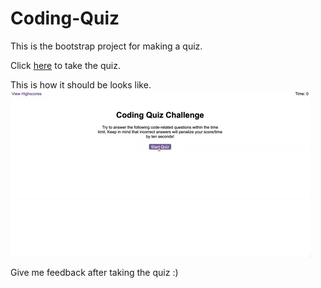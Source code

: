 # Coding-Quiz

This is the bootstrap project for making a quiz.

Click [here](https://lostmonkr.github.io/Coding-Quiz/ ) to take the quiz.


This is how it should be looks like.
![This](./Assets/04-web-apis-homework-demo.gif) 

Give me feedback after taking the quiz :)

